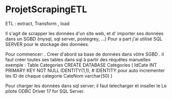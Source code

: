 # ProjetScrapingETL
ETL : extract, Transform , load 

Il  s'agit de scrapper les données d'un site web, et d' importer ses données dans un SGBD (mysql, sql server, postegrey, ...)
Pour a part j'ai utilisé SQL SERVER pour le stockage des données.

Pour commencer:
  . Creer d'abord sa base de données dans vôtre SGBD
  . il faut créer toutes ses tables dans sql à partir des réquêtes manuelles
  exemple : Table Categories
    CREATE DATABASE Categories (
      IdCate INT PRIMARY KEY NOT NULL IDENTITY(1,1), # IDENTITY pour auto incrementer les ID de chaque categorie
      CateNom varchar(50)
      )
     
   Pour charger les données dans sql server; il faut telecharger et insaller le Le pilote ODBC Driver 17 for SQL Server. 
    
